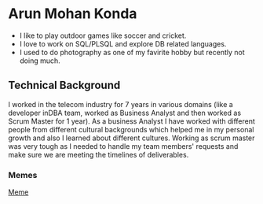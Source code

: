 # Arun Mohan Konda
* I like to play outdoor games like soccer and cricket.
* I love to work on SQL/PLSQL and explore DB related languages.
* I used to do photography as one of my favirite hobby but recently not doing much.

## Technical Background
I worked in the telecom industry for 7 years in various domains (like a developer inDBA team, worked as Business Analyst and then worked as Scrum Master for 1 year).
As a business Analyst I have worked with different people from different cultural backgrounds which helped me in my personal growth and also I learned about different cultures.
Working as scrum master was very tough as I needed to handle my team members' requests and make sure we are meeting the timelines of deliverables.

### Memes
[Meme](https://pics.astrologymemes.com/russian-photographer-captures-the-cutest-squirrel-photo-session-ever-4197975.png)
